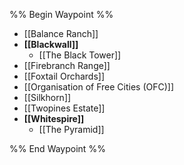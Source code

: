 %% Begin Waypoint %%
- [[Balance Ranch]]
- **[[Blackwall]]**
	- [[The Black Tower]]
- [[Firebranch Range]]
- [[Foxtail Orchards]]
- [[Organisation of Free Cities (OFC)]]
- [[Silkhorn]]
- [[Twopines Estate]]
- **[[Whitespire]]**
	- [[The Pyramid]] 

%% End Waypoint %%